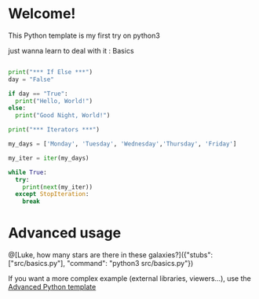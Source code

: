 # Welcome!

This Python template is my first try on python3

just wanna learn to deal with it : Basics

```python runnable

print("*** If Else ***")
day = "False"

if day == "True":
  print("Hello, World!")
else:
  print("Good Night, World!")

print("*** Iterators ***")

my_days = ['Monday', 'Tuesday', 'Wednesday','Thursday', 'Friday']

my_iter = iter(my_days)

while True:
  try:
    print(next(my_iter))
  except StopIteration:
    break

```

# Advanced usage

@[Luke, how many stars are there in these galaxies?]({"stubs": ["src/basics.py"], "command": "python3 src/basics.py"})

If you want a more complex example (external libraries, viewers...), use the [Advanced Python template](https://tech.io/select-repo/429)
